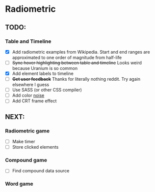 # Radiometric

## TODO:
### Table and Timeline
- [x] Add radiometric examples from Wikipedia. Start and end ranges are approximated to one order of magnitude from half-life
- [ ] ~~Sync hover highlighting between table and timeline~~ Looks weird because Uranium is so common
- [x] Add element labels to timeline
- [ ] **~~Get user feedback~~** Thanks for literally nothing reddit. Try again elsewhere I guess
- [ ] Use SASS (or other CSS compiler)
- [ ] Add color [noise](https://stackoverflow.com/questions/4011113/can-you-add-noise-to-a-css3-gradient)
- [ ] Add CRT frame effect

## NEXT:
### Radiometric game
- [ ] Make timer
- [ ] Store clicked elements

### Compound game
- [ ] Find compound data source

### Word game
